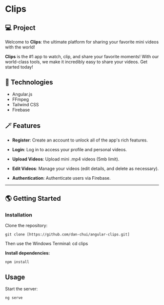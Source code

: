 # Clips

## 💻 Project
Welcome to **Clips**: the ultimate platform for sharing your favorite mini videos with the world!

**Clips** is the #1 app to watch, clip, and share your favorite moments! With our world-class tools, we make it incredibly easy to share your videos. Get started today!

## 🔧 Technologies

- Angular.js
- FFmpeg
- Tailwind CSS
- Firebase

## 🪄 Features

- **Register**: Create an account to unlock all of the app's rich features.

- **Login**: Log in to access your profile and personal videos.

- **Upload Videos**: Upload mini .mp4 videos (5mb limit).

- **Edit Videos**: Manage your videos (edit details, and delete as necessary).

- **Authentication**: Authenticate users via Firebase.

---

## 🌎 Getting Started

### Installation

Clone the repository:

```
git clone [https://github.com/dan-chui/angular-clips.git]
```

Then use the Windows Terminal: cd clips

**Install dependencies:**

```
npm install
```

## Usage

Start the server:

```
ng serve
```

